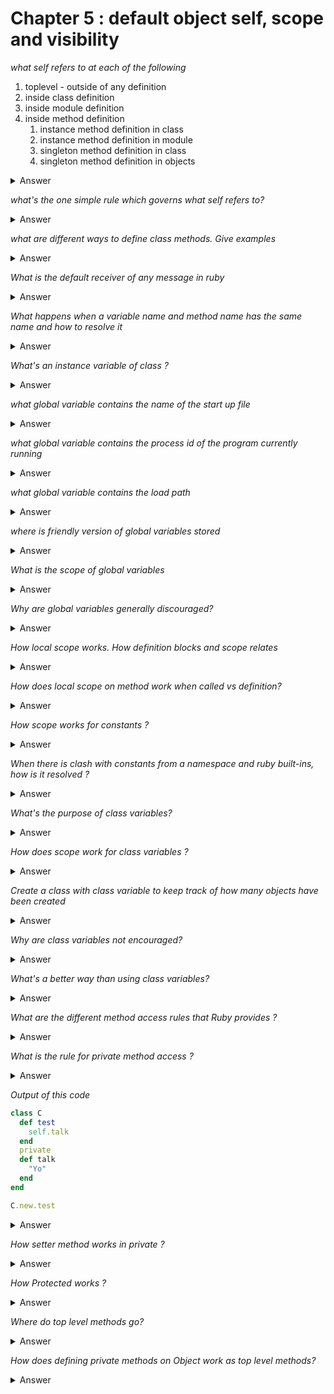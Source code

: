 # Chapter 5 : default object self, scope and visibility

*what self refers to at each of the following*

1. toplevel - outside of any definition
2. inside class definition
3. inside module definition
4. inside method definition
   1. instance method definition in class
   2. instance method definition in module
   3. singleton method definition in class
   4. singleton method definition in objects

<details>
<summary>Answer</summary>

1. main - it can be referred unless assigned to a variable
2. the class itself
3. the module itself
4. depends
   1. any object of the class
   2. any object of the class where the module is added
   3. the class itself
   4. the single object

</details>

*what's the one simple rule which governs what self refers to?*

<details>
<summary>Answer</summary>

> Anytime a definition block is encountered, what object self refers to changes

</details>

*what are different ways to define class methods. Give examples*

<details>
<summary>Answer</summary>

**Method 1**

```ruby
class C
end

def C.my_method
end
```

**Method 2**

```ruby
class C
  def C.my_method
  end
end
```

**Method 3** (Recommended Way)

```ruby
class C
  def self.my_method
  end
end
```

**Method 4**

```ruby
class C
  class << self
    def my_method_1
    end

    def my_method_2
    end
  end
end
```


</details>

*What is the default receiver of any message in ruby*

<details>
<summary>Answer</summary>

- self

</details>

*What happens when a variable name and method name has the same name and how to resolve it*

<details>
<summary>Answer</summary>

- the variable name takes precedence
- it has to resolved by calling self.method_name

</details>

*What's an instance variable of class ?*

<details>
<summary>Answer</summary>

- class like anyother object can have instance variables as well.

</details>

*what global variable contains the name of the start up file*

<details>
<summary>Answer</summary>

$0

</details>

*what global variable contains the process id of the program currently running*

<details>
<summary>Answer</summary>

\$$

</details>

*what global variable contains the load path*

<details>
<summary>Answer</summary>

$:

</details>

*where is friendly version of global variables stored*

<details>
<summary>Answer</summary>

English.rb

</details>

*What is the scope of global variables*

<details>
<summary>Answer</summary>

It's visible everywhere irrelevant of where it is defined

</details>

*Why are global variables generally discouraged?*

<details>
<summary>Answer</summary>

- It goes against the Object Oriented principle of having a black box object and sending message to do something.
- Sharing information is not a good design cuz it's working based on data

</details>

*How local scope works. How definition blocks and scope relates*

<details>
<summary>Answer</summary>

- Any time any kind of definition blocks, def method_name; end or class or module, a new local scope is created.

</details>

*How does local scope on method work when called vs definition?*

<details>
<summary>Answer</summary>

- a new blank slate local scope is created whenever a method is called
- definition doesn't create a scope unless it is called

</details>

*How scope works for constants ?*

<details>
<summary>Answer</summary>

- It's like a folder structure using :: instead of /

</details>

*When there is clash with constants from a namespace and ruby built-ins, how is it resolved ?*

<details>
<summary>Answer</summary>

- ruby constants should be referred with :: symbol for example ::File to refer to File class.

</details>

*What's the purpose of class variables?*


<details>
<summary>Answer</summary>

- class variables provide a way to share data between a class and its instances without showing it to the outside world.

</details>


*How does scope work for class variables ?*

<details>
<summary>Answer</summary>

- it's visible to the object's and the full class hierarchy. It's like a global variable within the class hierarchy.

</details>

*Create a class with class variable to keep track of how many objects have been created*

<details>
<summary>Answer</summary>

```ruby
class C
  @@total_count = 0
  def self.count
    @@total_count
  end

  def initialize
    @@total_count += 1
  end
end
```

</details>

*Why are class variables not encouraged?*

<details>
<summary>Answer</summary>

- They are present certain specific use cases and not to be used.
- Because it's visible to class hierarchy and not just the class it's defined

</details>

*What's a better way than using class variables?*

<details>
<summary>Answer</summary>

We could use class's own singleton instance variables with its own getter and setter variables

```ruby

class C
  @total_count = 0

  def self.count=(n)
    @total_count = n
  end
  def self.count
    @total_count
  end

  def initialize
    self.class.count += 1
  end
end
```

</details>

*What are the different method access rules that Ruby provides ?*

<details>
<summary>Answer</summary>

1. public
2. private
3. protected

</details>

*What is the rule for private method access ?*

<details>
<summary>Answer</summary>

- no external receiver should be specified. Like never

</details>

*Output of this code*

```ruby
class C
  def test
    self.talk
  end
  private
  def talk
    "Yo"
  end
end

C.new.test
```

<details>
<summary>Answer</summary>

- NoMethodError (private method `talk' called for #<C:Object_id>)

</details>

*How setter method works in private ?*

<details>
<summary>Answer</summary>

- the only exception to the no external rule is private setter methods where using only self is allowed

```ruby
class Dog
  attr_reader :age, :dog_years
  def dog_years=(years)
    @dog_years = years
  end
  def age=(years)
    @age = years
    self.dog_years = years * 7
    # if we assign self to a variable and use it like below
    # dog = self
    # dog.dog_yers = years * 7
    # it will throw error
  end
  private :dog_years=
end
```

</details>

*How Protected works ?*

<details>
<summary>Answer</summary>

- Protected is similar to private with the exception being the receiver must be an object belonging to the class hierarchy.

</details>

*Where do top level methods go?*

<details>
<summary>Answer</summary>

- top level methods are defined as private methods on Object.

```ruby
def talk
  puts "Hello"
end
```

- This is same as


```ruby
class Object
  private
  def talk
    puts "Hello"
  end
end
```

</details>

*How does defining private methods on Object work as top level methods?*

<details>
<summary>Answer</summary>

- private methods must be called without explicit receiver
- Object is present in method lookup chain
- So any method defined on top-level can be called without any receiver self.

```ruby
class Object
  private
  def talk
    puts "Hello"
  end
end

talk
a = Object.new
a.talk
# will throw error
```

</details>
